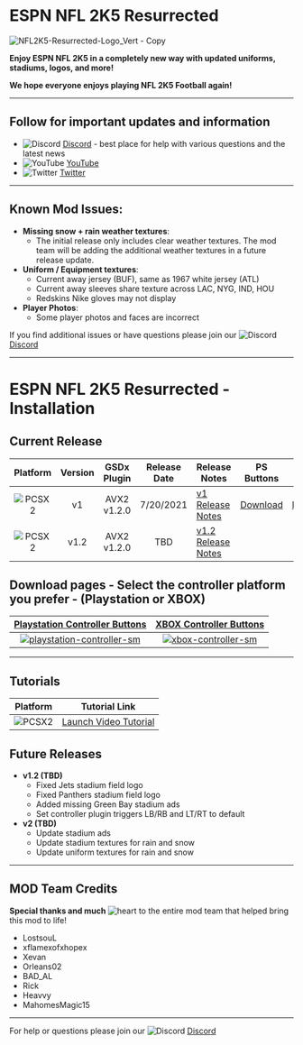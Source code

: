 # ESPN NFL 2K5 Resurrected
![NFL2K5-Resurrected-Logo_Vert - Copy](https://user-images.githubusercontent.com/69597675/125115163-f4c3a980-e0b8-11eb-8fd9-f85579922b0e.png)

**Enjoy ESPN NFL 2K5 in a completely new way with updated uniforms, stadiums, logos, and more!**

**We hope everyone enjoys playing NFL 2K5 Football again!**

---------
## Follow for important updates and information
* ![Discord](https://user-images.githubusercontent.com/69597675/124640725-d1e88980-de5b-11eb-926d-ec5f55b19a62.png) [Discord](https://discord.gg/sBVXzYb) - best place for help with various questions and the latest news
* ![YouTube](https://user-images.githubusercontent.com/69597675/124641345-9b5f3e80-de5c-11eb-80e3-4dc5fabc4137.png) [YouTube](https://www.youtube.com/lostsoul63b)
* ![Twitter](https://user-images.githubusercontent.com/69597675/124641220-71a61780-de5c-11eb-8bd9-0c8c3ad46949.png) [Twitter](https://twitter.com/blostsou)
---------
## Known Mod Issues:
* **Missing snow + rain weather textures**:
  * The initial release only includes clear weather textures. The mod team will be adding the additional weather textures in a future release update.
* **Uniform / Equipment textures**: 
  * Current away jersey (BUF), same as 1967 white jersey (ATL) 
  * Current away sleeves share texture across LAC, NYG, IND, HOU
  * Redskins Nike gloves may not display
* **Player Photos**:
  * Some player photos and faces are incorrect

If you find additional issues or have questions please join our ![Discord](https://user-images.githubusercontent.com/69597675/124640725-d1e88980-de5b-11eb-926d-ec5f55b19a62.png) [Discord](https://discord.gg/sBVXzYb)

---------
# ESPN NFL 2K5 Resurrected - Installation

## Current Release
| Platform | Version | GSDx Plugin | Release Date  | Release Notes | PS Buttons | Xbox Buttons |
| :-------------: | :-------------: | :-------------: | :-------------: | ------------- | :-------------: | ------------- |
| ![PCSX2](https://user-images.githubusercontent.com/69597675/124647169-9baf0800-de63-11eb-974c-a7a4b2aecc1d.png) | v1  | AVX2 v1.2.0  | 7/20/2021  | [v1 Release Notes](https://github.com/lostsoul63b/NFL2K5-Resurrected/blob/main/PCSX2/notes/v1-release-notes.md)  | [Download](https://drive.google.com/file/d/18lCvR2UY0eQRmgsb6P5exToael9WSpGP/view?usp=sharing) | [Download](https://drive.google.com/file/d/1M7ux_Az9NiY2Dl4gGCsDrWCE5TGFL8AM/view?usp=sharing)
| ![PCSX2](https://user-images.githubusercontent.com/69597675/124647169-9baf0800-de63-11eb-974c-a7a4b2aecc1d.png) | v1.2  | AVX2 v1.2.0  | TBD  | [v1.2 Release Notes](https://github.com/lostsoul63b/NFL2K5-Resurrected/blob/main/PCSX2/notes/v1.2-release-notes.md)  |

## Download pages - Select the controller platform you prefer - (Playstation or XBOX)
| [Playstation Controller Buttons](PCSX2/ps3-buttons.md) | [XBOX Controller Buttons](PCSX2/xbox-buttons.md) |
| :-------------: | :-------------: |
| [![playstation-controller-sm](https://user-images.githubusercontent.com/69597675/125663176-2fb58e24-e8ca-4290-b091-3e2320bd9f85.png)](PCSX2/ps3-buttons.md) | [![xbox-controller-sm](https://user-images.githubusercontent.com/69597675/125664040-e1518bc4-b977-473d-bd62-bdae9bfc8104.png)](PCSX2/xbox-buttons.md) |
---------
## Tutorials
| Platform | Tutorial Link |
| :-------------: | :-------------: |
| ![PCSX2](https://user-images.githubusercontent.com/69597675/124647169-9baf0800-de63-11eb-974c-a7a4b2aecc1d.png) | [Launch Video Tutorial](https://youtu.be/FELJizbEUdM)  |

## Future Releases
* **v1.2 (TBD)**
  * Fixed Jets stadium field logo
  * Fixed Panthers stadium field logo
  * Added missing Green Bay stadium ads
  * Set controller plugin triggers LB/RB and LT/RT to default
* **v2 (TBD)**
  * Update stadium ads
  * Update stadium textures for rain and snow
  * Update uniform textures for rain and snow

---------
## MOD Team Credits
**Special thanks and much** ![heart](https://user-images.githubusercontent.com/69597675/125808838-b20315aa-b53f-41a2-b31a-691d685fb1df.png) to the entire mod team that helped bring this mod to life!
* LostsouL
* xflamexofxhopex
* Xevan
* Orleans02
* BAD_AL
* Rick
* Heavvy
* MahomesMagic15
---------
For help or questions please join our ![Discord](https://user-images.githubusercontent.com/69597675/124640725-d1e88980-de5b-11eb-926d-ec5f55b19a62.png) [Discord](https://discord.gg/sBVXzYb)
